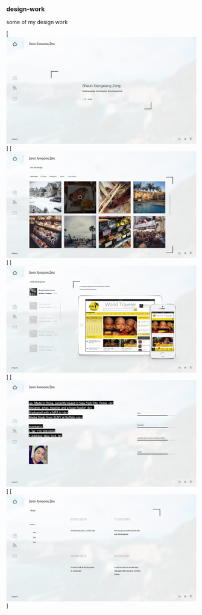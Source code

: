 ### design-work
some of my design work
  
  [![design](/img/1.png)] 
  [![design](/img/2.png)] 
  [![design](/img/3.png)] 
  [![design](/img/4.png)] 
  [![design](/img/5.png)]
